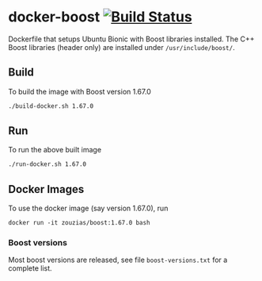 # docker-boost [![Build Status](https://travis-ci.org/zouzias/docker-boost.svg?branch=master)](https://travis-ci.org/zouzias/docker-boost)

Dockerfile that setups Ubuntu Bionic with Boost libraries installed. The C++ Boost libraries (header only) are installed under `/usr/include/boost/`.


## Build
To build the image with Boost version 1.67.0

```bash
./build-docker.sh 1.67.0
```

## Run

To run the above built image

```bash
./run-docker.sh 1.67.0
```

## Docker Images

To use the docker image (say version 1.67.0), run

```
docker run -it zouzias/boost:1.67.0 bash
```

### Boost versions

Most boost versions are released, see file `boost-versions.txt` for a complete list.
